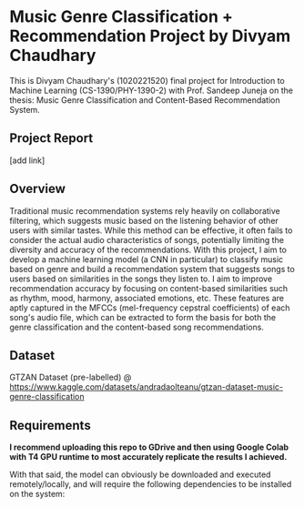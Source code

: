 # Music Genre Classification + Recommendation Project by Divyam Chaudhary
This is Divyam Chaudhary's (1020221520) final project for Introduction to Machine Learning (CS-1390/PHY-1390-2) with Prof. Sandeep Juneja on the thesis: Music Genre Classification and Content-Based Recommendation System.

## Project Report
[add link]

## Overview
Traditional music recommendation systems rely heavily on collaborative filtering, which suggests music based on the listening behavior of other users with similar tastes. While this method can be effective, it often fails to consider the actual audio characteristics of songs, potentially limiting the diversity and accuracy of the recommendations. With this project, I aim to develop a machine learning model (a CNN in particular) to classify music based on genre and build a recommendation system that suggests songs to users based on similarities in the songs they listen to. I aim to improve recommendation accuracy by focusing on content-based similarities such as rhythm, mood, harmony, associated emotions, etc. These features are aptly captured in the MFCCs (mel-frequency cepstral coefficients) of each song's audio file, which can be extracted to form the basis for both the genre classification and the content-based song recommendations.

## Dataset
GTZAN Dataset (pre-labelled) @ https://www.kaggle.com/datasets/andradaolteanu/gtzan-dataset-music-genre-classification

## Requirements
**I recommend uploading this repo to GDrive and then using Google Colab with T4 GPU runtime to most accurately replicate the results I achieved.**

With that said, the model can obviously be downloaded and executed remotely/locally, and will require the following dependencies to be installed on the system:
